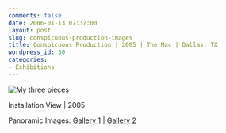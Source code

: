 ```yaml
---
comments: false
date: 2006-01-13 07:37:00
layout: post
slug: conspicuous-production-images
title: Conspicuous Production | 2005 | The Mac | Dallas, TX
wordpress_id: 30
categories:
- Exhibitions
---
```


![My three pieces](http://ryanfitzer.com/main/wp-content/uploads/2006/10/conspic-show.jpg)

   Installation View | 2005

   Panoramic Images: [Gallery 1](http://www.ryanfitzer.com/main/wp-content/uploads/2006/10/pana-image2.jpg) | [Gallery 2](http://www.ryanfitzer.com/main/wp-content/uploads/2006/10/pana-image1.jpg)
